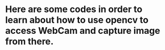 # Here are some codes in order to learn about how to use opencv to access WebCam and capture image from there.
